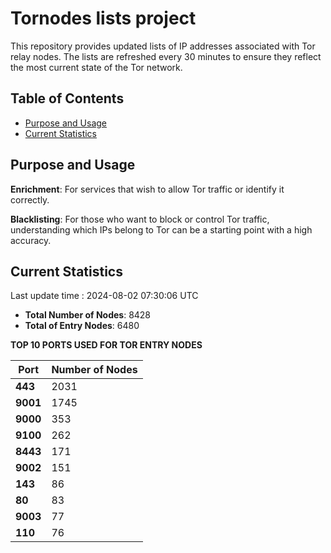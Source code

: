 # Tornodes lists project

This repository provides updated lists of IP addresses associated with Tor relay nodes. The lists are refreshed every 30 minutes to ensure they reflect the most current state of the Tor network.

## Table of Contents

- [Purpose and Usage](#purpose-and-usage)
- [Current Statistics](#current-statistics)


## Purpose and Usage

**Enrichment**: For services that wish to allow Tor traffic or identify it correctly.

**Blacklisting**: For those who want to block or control Tor traffic, understanding which IPs belong to Tor can be a starting point with a high accuracy.

## Current Statistics

Last update time : 2024-08-02 07:30:06 UTC

- **Total Number of Nodes**: 8428
- **Total of Entry Nodes**: 6480

**TOP 10 PORTS USED FOR TOR ENTRY NODES**

| **Port** | **Number of Nodes** |
|------|-----------------|
| **443**   | 2031  |
| **9001**   | 1745  |
| **9000**   | 353  |
| **9100**   | 262  |
| **8443**   | 171  |
| **9002**   | 151  |
| **143**   | 86  |
| **80**   | 83  |
| **9003**   | 77  |
| **110**   | 76  |

